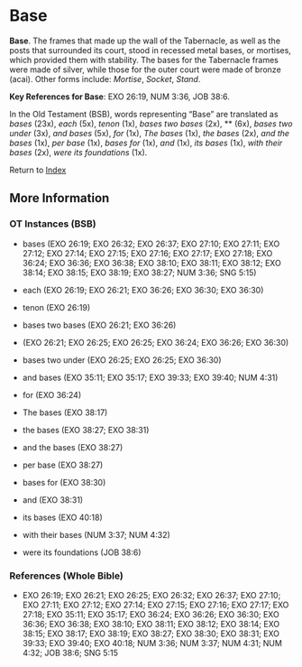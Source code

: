 # Base
**Base**. 
The frames that made up the wall of the Tabernacle, as well as the posts that surrounded its court, stood in recessed metal bases, or mortises, which provided them with stability. The bases for the Tabernacle frames were made of silver, while those for the outer court were made of bronze (acai). 
Other forms include: 
*Mortise*, *Socket*, *Stand*. 


**Key References for Base**: 
EXO 26:19, NUM 3:36, JOB 38:6. 


In the Old Testament (BSB), words representing “Base” are translated as 
*bases* (23x), *each* (5x), *tenon* (1x), *bases two bases* (2x), ** (6x), *bases two under* (3x), *and bases* (5x), *for* (1x), *The bases* (1x), *the bases* (2x), *and the bases* (1x), *per base* (1x), *bases for* (1x), *and* (1x), *its bases* (1x), *with their bases* (2x), *were its foundations* (1x). 




Return to [Index](00-Index.md)

## More Information

### OT Instances (BSB)

* bases (EXO 26:19; EXO 26:32; EXO 26:37; EXO 27:10; EXO 27:11; EXO 27:12; EXO 27:14; EXO 27:15; EXO 27:16; EXO 27:17; EXO 27:18; EXO 36:24; EXO 36:36; EXO 36:38; EXO 38:10; EXO 38:11; EXO 38:12; EXO 38:14; EXO 38:15; EXO 38:19; EXO 38:27; NUM 3:36; SNG 5:15)

* each (EXO 26:19; EXO 26:21; EXO 36:26; EXO 36:30; EXO 36:30)

* tenon (EXO 26:19)

* bases two bases (EXO 26:21; EXO 36:26)

*  (EXO 26:21; EXO 26:25; EXO 26:25; EXO 36:24; EXO 36:26; EXO 36:30)

* bases two under (EXO 26:25; EXO 26:25; EXO 36:30)

* and bases (EXO 35:11; EXO 35:17; EXO 39:33; EXO 39:40; NUM 4:31)

* for (EXO 36:24)

* The bases (EXO 38:17)

* the bases (EXO 38:27; EXO 38:31)

* and the bases (EXO 38:27)

* per base (EXO 38:27)

* bases for (EXO 38:30)

* and (EXO 38:31)

* its bases (EXO 40:18)

* with their bases (NUM 3:37; NUM 4:32)

* were its foundations (JOB 38:6)



### References (Whole Bible)

* EXO 26:19; EXO 26:21; EXO 26:25; EXO 26:32; EXO 26:37; EXO 27:10; EXO 27:11; EXO 27:12; EXO 27:14; EXO 27:15; EXO 27:16; EXO 27:17; EXO 27:18; EXO 35:11; EXO 35:17; EXO 36:24; EXO 36:26; EXO 36:30; EXO 36:36; EXO 36:38; EXO 38:10; EXO 38:11; EXO 38:12; EXO 38:14; EXO 38:15; EXO 38:17; EXO 38:19; EXO 38:27; EXO 38:30; EXO 38:31; EXO 39:33; EXO 39:40; EXO 40:18; NUM 3:36; NUM 3:37; NUM 4:31; NUM 4:32; JOB 38:6; SNG 5:15




